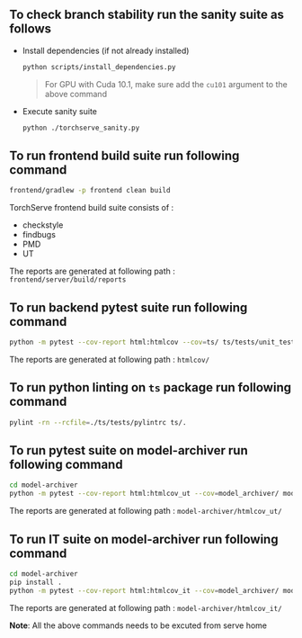 ## To check branch stability run the sanity suite as follows
 - Install dependencies (if not already installed)
   ```bash
   python scripts/install_dependencies.py
   ```
   > For GPU with Cuda 10.1, make sure add the `cu101` argument to the above command
 - Execute sanity suite
   ```bash
   python ./torchserve_sanity.py
   ```

## To run frontend build suite run following command

```bash
frontend/gradlew -p frontend clean build
```

TorchServe frontend build suite consists of :

  * checkstyle
  * findbugs
  * PMD
  * UT
  
The reports are generated at following path : `frontend/server/build/reports`

## To run backend pytest suite run following command

```bash
python -m pytest --cov-report html:htmlcov --cov=ts/ ts/tests/unit_tests/
```

The reports are generated at following path : `htmlcov/`

## To run python linting on `ts` package run following command

```bash
pylint -rn --rcfile=./ts/tests/pylintrc ts/.
```

## To run pytest suite on model-archiver run following command

```bash
cd model-archiver
python -m pytest --cov-report html:htmlcov_ut --cov=model_archiver/ model_archiver/tests/unit_tests/
```

The reports are generated at following path : `model-archiver/htmlcov_ut/`

## To run IT suite on model-archiver run following command

```bash
cd model-archiver
pip install .
python -m pytest --cov-report html:htmlcov_it --cov=model_archiver/ model_archiver/tests/integ_tests/
```

The reports are generated at following path : `model-archiver/htmlcov_it/`

**Note**: All the above commands needs to be excuted from serve home
